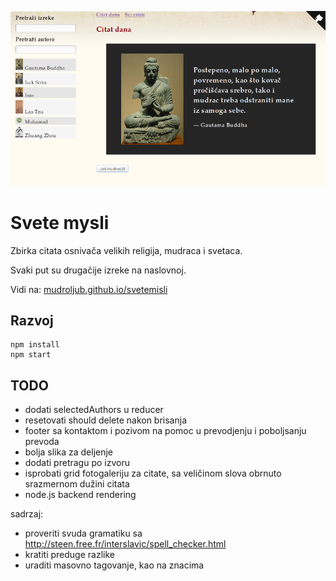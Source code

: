 [![](screen.png)](https://mudroljub.github.io/svetemisli)

# Svete mysli

Zbirka citata osnivača velikih religija, mudraca i svetaca.

Svaki put su drugačije izreke na naslovnoj.

Vidi na: [mudroljub.github.io/svetemisli](https://mudroljub.github.io/svetemisli)

## Razvoj

```
npm install
npm start
```

## TODO

- dodati selectedAuthors u reducer
- resetovati should delete nakon brisanja
- footer sa kontaktom i pozivom na pomoc u prevodjenju i poboljsanju prevoda
- bolja slika za deljenje
- dodati pretragu po izvoru
- isprobati grid fotogaleriju za citate, sa veličinom slova obrnuto srazmernom dužini citata
- node.js backend rendering

sadrzaj:
- proveriti svuda gramatiku sa http://steen.free.fr/interslavic/spell_checker.html
- kratiti preduge razlike
- uraditi masovno tagovanje, kao na znacima

